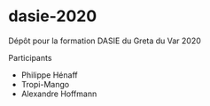 # dasie-2020
Dépôt pour la formation DASIE du Greta du Var 2020

Participants
- Philippe Hénaff
- Tropi-Mango
- Alexandre Hoffmann